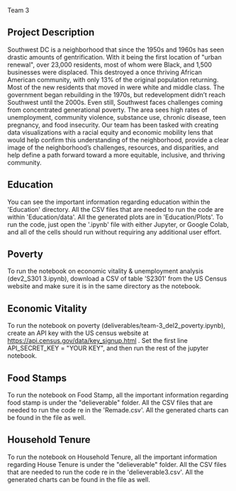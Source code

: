 Team 3

## Project Description
Southwest DC is a neighborhood that since the 1950s and 1960s has seen drastic amounts of
gentrification. With it being the first location of "urban renewal", over 23,000 residents, most of
whom were Black, and 1,500 businesses were displaced. This destroyed a once thriving African
American community, with only 13% of the original population returning. Most of the new residents
that moved in were white and middle class.
The government began rebuilding in the 1970s, but redevelopment didn’t reach Southwest until the
2000s. Even still, Southwest faces challenges coming from concentrated generational poverty. The
area sees high rates of unemployment, community violence, substance use, chronic disease, teen
pregnancy, and food insecurity.
Our team has been tasked with creating data visualizations with a racial equity and economic mobility
lens that would help confirm this understanding of the neighborhood, provide a clear image of the
neighborhood’s challenges, resources, and disparities, and help define a path forward toward a more
equitable, inclusive, and thriving community.

## Education
You can see the important information regarding education within the 'Education' directory. All the CSV files that are needed to run the code are within 'Education/data'. All the generated plots are in 'Education/Plots'. To run the code, just open the '.ipynb' file with either Jupyter, or Google Colab, and all of the cells should run without requiring any additional user effort.

## Poverty
To run the notebook on economic vitality & unemployment analysis (dev2_S301 3.ipynb), download a CSV of table 'S2301' from the US Census website and make sure it is in the same directory as the notebook.

## Economic Vitality
To run the notebook on poverty (deliverables/team-3_del2_poverty.ipynb), create an API key with the US census website at https://api.census.gov/data/key_signup.html . Set the first line API_SECRET_KEY = "YOUR KEY", and then run the rest of the jupyter notebook.

## Food Stamps
To run the notebook on Food Stamp, all the important information regarding food stamp is under the "delieverable" folder. All the CSV files that are needed to run the code re in the 'Remade.csv'. All the generated charts can be found in the file as well.

## Household Tenure
To run the notebook on Household Tenure, all the important information regarding House Tenure is under the "delieverable" folder. All the CSV files that are needed to run the code re in the 'delieverable3.csv'. All the generated charts can be found in the file as well.

